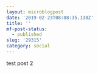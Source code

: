 ```yaml
---
layout: microblogpost
date: '2019-02-23T08:08:35.138Z'
title: ''
mf-post-status:
  - published
slug: '29315'
category: social
---
```

test post 2
